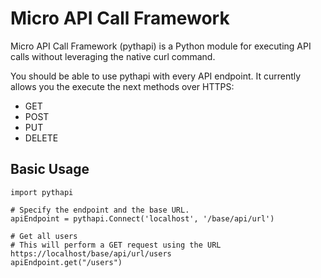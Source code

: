 # Micro API Call Framework

Micro API Call Framework (pythapi) is a Python module for executing API calls without leveraging the native curl command.

You should be able to use pythapi with every API endpoint. It currently allows you the execute the next methods over HTTPS:

* GET
* POST
* PUT
* DELETE

## Basic Usage

    import pythapi

    # Specify the endpoint and the base URL.
    apiEndpoint = pythapi.Connect('localhost', '/base/api/url')

    # Get all users
    # This will perform a GET request using the URL https://localhost/base/api/url/users
    apiEndpoint.get("/users")
